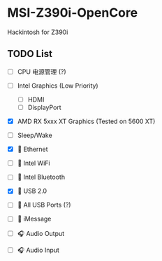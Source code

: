 # MSI-Z390i-OpenCore
Hackintosh for Z390i

## TODO List

- [ ] CPU 电源管理 (?)
- [ ] Intel Graphics (Low Priority)
  - [ ] HDMI
  - [ ] DisplayPort
- [x] AMD RX 5xxx XT Graphics (Tested on 5600 XT)
- [ ] Sleep/Wake
- [x] 📶 Ethernet
- [ ] 📶 Intel WiFi
- [ ] 📶 Intel Bluetooth
- [x] 🔌 USB 2.0
- [ ] 🔌 All USB Ports (?)
- [ ] 💬 iMessage
- [ ] 🎧 Audio Output
- [ ] 🎧 Audio Input


